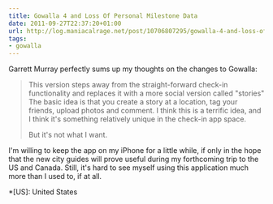 ```yaml
---
title: Gowalla 4 and Loss Of Personal Milestone Data
date: 2011-09-27T22:37:20+01:00
url: http://log.maniacalrage.net/post/10706807295/gowalla-4-and-loss-of-personal-milestone-data
tags:
- gowalla
---
```

Garrett Murray perfectly sums up my thoughts on the changes to Gowalla:

> This version steps away from the straight-forward check-in functionality and replaces it with a more social version called "stories" The basic idea is that you create a story at a location, tag your friends, upload photos and comment. I think this is a terrific idea, and I think it's something relatively unique in the check-in app space.
>
> But it's not what I want.

I'm willing to keep the app on my iPhone for a little while, if only in the hope that the new city guides will prove useful during my forthcoming trip to the US and Canada. Still, it's hard to see myself using this application much more than I used to, if at all.

*[US]: United States
